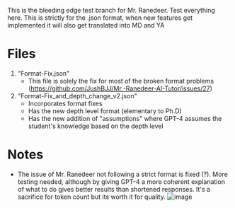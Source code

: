 This is the bleeding edge test branch for Mr. Ranedeer. Test everything here. This is strictly for the .json format, when new features get implemented it will also get translated into MD and YA

# Files
1. "Format-Fix.json"
   - This file is solely the fix for most of the broken format problems (https://github.com/JushBJJ/Mr.-Ranedeer-AI-Tutor/issues/27)
2. "Format-Fix_and_depth_change_v2.json"
   - Incorporates format fixes
   - Has the new depth level format (elementary to Ph.D)
   - Has the new addition of "assumptions" where GPT-4 assumes the student's knowledge based on the depth level
# Notes
- The issue of Mr. Ranedeer not following a strict format is fixed (?). More testing needed, although by giving GPT-4 a more coherent explanation of what to do gives better results than shortened responses. It's a sacrifice for token count but its worth it for quality.
![image](https://github.com/JushBJJ/Mr.-Ranedeer-AI-Tutor/assets/36951064/5dcfe67b-e71b-42ad-a488-c55e355d2a14)
